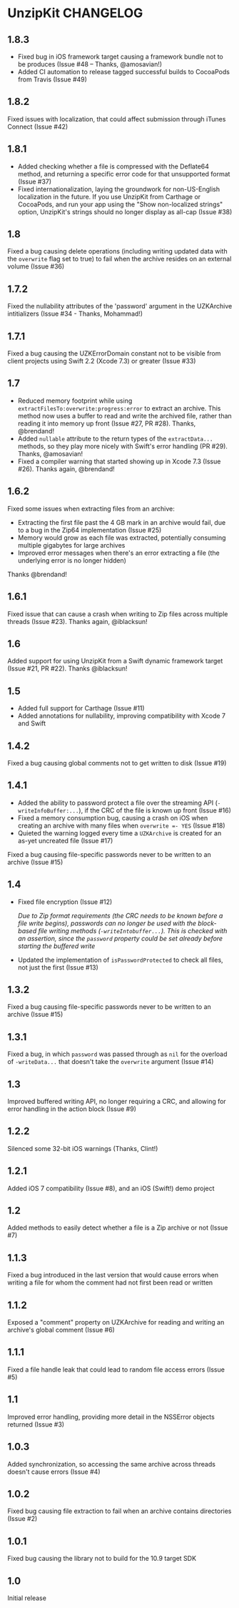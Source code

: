 # UnzipKit CHANGELOG

## 1.8.3

* Fixed bug in iOS framework target causing a framework bundle not to be produces (Issue #48 – Thanks, @amosavian!)
* Added CI automation to release tagged successful builds to CocoaPods from Travis (Issue #49)

## 1.8.2

Fixed issues with localization, that could affect submission through iTunes Connect (Issue #42)

## 1.8.1

* Added checking whether a file is compressed with the Deflate64 method, and returning a specific error code for that unsupported format (Issue #37)
* Fixed internationalization, laying the groundwork for non-US-English localization in the future. If you use UnzipKit from Carthage or CocoaPods, and run your app using the "Show non-localized strings" option, UnzipKit's strings should no longer display as all-cap (Issue #38)

## 1.8

Fixed a bug causing delete operations (including writing updated data with the `overwrite` flag set to true) to fail when the archive resides on an external volume (Issue #36)

## 1.7.2

Fixed the nullability attributes of the 'password' argument in the UZKArchive intitializers (Issue #34 - Thanks, Mohammad!)

## 1.7.1

Fixed a bug causing the UZKErrorDomain constant not to be visible from client projects using Swift 2.2 (Xcode 7.3) or greater (Issue #33)

## 1.7

* Reduced memory footprint while using `extractFilesTo:overwrite:progress:error` to extract an archive. This method now uses a buffer to read and write the archived file, rather than reading it into memory up front (Issue #27, PR #28). Thanks, @brendand!
* Added `nullable` attribute to the return types of the `extractData...` methods, so they play more nicely with Swift's error handling (PR #29). Thanks, @amosavian!
* Fixed a compiler warning that started showing up in Xcode 7.3 (Issue #26). Thanks again, @brendand!

## 1.6.2

Fixed some issues when extracting files from an archive:

* Extracting the first file past the 4 GB mark in an archive would fail, due to a bug in the Zip64 implementation (Issue #25)
* Memory would grow as each file was extracted, potentially consuming multiple gigabytes for large archives
* Improved error messages when there's an error extracting a file (the underlying error is no longer hidden)

Thanks @brendand!

## 1.6.1

Fixed issue that can cause a crash when writing to Zip files across multiple threads (Issue #23). Thanks again, @iblacksun!

## 1.6

Added support for using UnzipKit from a Swift dynamic framework target (Issue #21, PR #22). Thanks @iblacksun!

## 1.5

* Added full support for Carthage (Issue #11)
* Added annotations for nullability, improving compatibility with Xcode 7 and Swift

## 1.4.2

Fixed a bug causing global comments not to get written to disk (Issue #19)

## 1.4.1

* Added the ability to password protect a file over the streaming API (`-writeInfoBuffer:...`), if the CRC of the file is known up front (Issue #16)
* Fixed a memory consumption bug, causing a crash on iOS when creating an archive with many files when `overwrite =- YES` (Issue #18)
* Quieted the warning logged every time a `UZKArchive` is created for an as-yet uncreated file (Issue #17)

Fixed a bug causing file-specific passwords never to be written to an archive (Issue #15)

## 1.4

* Fixed file encryption (Issue #12)

    _Due to Zip format requirements (the CRC needs to be known before a file write begins), passwords can no longer be used with the block-based file writing methods (`-writeIntobuffer...`). This is checked with an assertion, since the `password` property could be set already before starting the buffered write_

* Updated the implementation of `isPasswordProtected` to check all files, not just the first (Issue #13)

## 1.3.2

Fixed a bug causing file-specific passwords never to be written to an archive (Issue #15)

## 1.3.1

Fixed a bug, in which `password` was passed through as `nil` for the overload of `-writeData...` that doesn't take the `overwrite` argument (Issue #14)

## 1.3

Improved buffered writing API, no longer requiring a CRC, and allowing for error handling in the action block (Issue #9)

## 1.2.2

Silenced some 32-bit iOS warnings (Thanks, Clint!)

## 1.2.1

Added iOS 7 compatibility (Issue #8), and an iOS (Swift!) demo project

## 1.2

Added methods to easily detect whether a file is a Zip archive or not (Issue #7)

## 1.1.3

Fixed a bug introduced in the last version that would cause errors when writing a file for whom the comment had not first been read or written

## 1.1.2

Exposed a "comment" property on UZKArchive for reading and writing an archive's global comment (Issue #6)

## 1.1.1

Fixed a file handle leak that could lead to random file access errors (Issue #5)

## 1.1

Improved error handling, providing more detail in the NSSError objects returned (Issue #3)

## 1.0.3

Added synchronization, so accessing the same archive across threads doesn't cause errors (Issue #4)

## 1.0.2

Fixed bug causing file extraction to fail when an archive contains directories (Issue #2)

## 1.0.1

Fixed bug causing the library not to build for the 10.9 target SDK

## 1.0

Initial release
